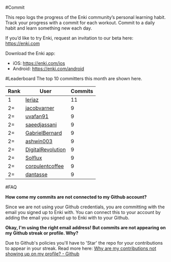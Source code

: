 #Commit

This repo logs the progress of the Enki community’s personal learning habit. Track your progress with a commit for each workout. Commit to a daily habit and learn something new each day.

If you’d like to try Enki, request an invitation to our beta here: https://enki.com

Download the Enki app: 
 - iOS: https://enki.com/ios
 - Android: https://enki.com/android

#Leaderboard
The top 10 committers this month are shown here.

| Rank | User | Commits |
|------|------|---------|
|1|[leriaz](https://github.com/leriaz)|11|
|2=|[jacobvarner](https://github.com/jacobvarner)|9|
|2=|[uvafan91](https://github.com/uvafan91)|9|
|2=|[saeedjassani](https://github.com/saeedjassani)|9|
|2=|[GabrielBernard](https://github.com/GabrielBernard)|9|
|2=|[ashwin003](https://github.com/ashwin003)|9|
|2=|[DigitalRevolution](https://github.com/DigitalRevolution)|9|
|2=|[Solflux](https://github.com/Solflux)|9|
|2=|[corpulentcoffee](https://github.com/corpulentcoffee)|9|
|2=|[dantasse](https://github.com/dantasse)|9|

#FAQ

**How come my commits are not connected to my Github account?**

Since we are not using your Github credentials, you are committing with the email you signed up to Enki with. You can connect this to your account by adding the email you signed up to Enki with to your Github.

**Okay, I'm using the right email address! But commits are not appearing on my Github streak or profile. Why?**

Due to Github's policies you'll have to 'Star' the repo for your contributions to appear in your streak. Read more here: [Why are my contributions not showing up on my profile? - Github](https://help.github.com/articles/why-are-my-contributions-not-showing-up-on-my-profile/)
